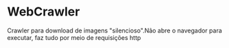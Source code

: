 # WebCrawler
Crawler para download de imagens "silencioso".Não abre o navegador para executar, faz tudo por meio de requisições http
